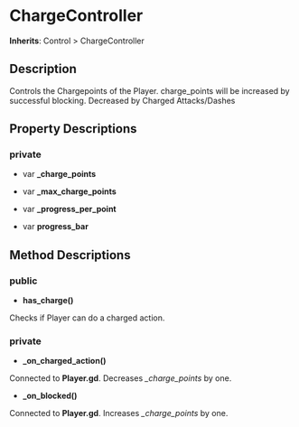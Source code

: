 # ChargeController
**Inherits**: Control > ChargeController
## Description
Controls the Chargepoints of the Player. 
charge_points will be increased by successful blocking. Decreased by Charged Attacks/Dashes

## Property Descriptions
### private
 - var **_charge_points**

 - var **_max_charge_points**

 - var **_progress_per_point**

 - var **progress_bar**


## Method Descriptions
### public
 - **has_charge()**

 Checks if Player can do a charged action.

### private
 - **_on_charged_action()**

 Connected to **Player.gd**. Decreases *_charge_points* by one.

 - **_on_blocked()**

 Connected to **Player.gd**. Increases *_charge_points* by one.